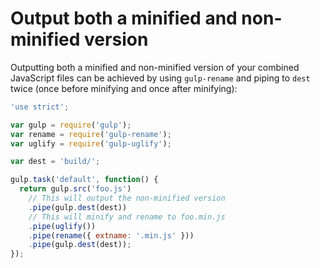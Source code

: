 # Output both a minified and non-minified version

Outputting both a minified and non-minified version of your combined JavaScript 
files can be achieved by using `gulp-rename` and piping to `dest` twice (once 
before minifying and once after minifying):

```javascript
'use strict';

var gulp = require('gulp');
var rename = require('gulp-rename');
var uglify = require('gulp-uglify');

var dest = 'build/';

gulp.task('default', function() {
  return gulp.src('foo.js')
    // This will output the non-minified version
    .pipe(gulp.dest(dest))
    // This will minify and rename to foo.min.js
    .pipe(uglify())
    .pipe(rename({ extname: '.min.js' }))
    .pipe(gulp.dest(dest));
});

```
